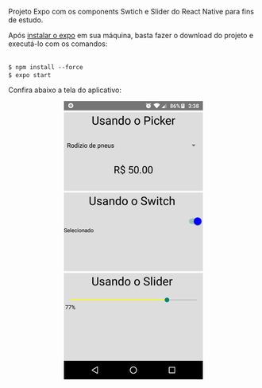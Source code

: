 Projeto Expo com os components Swtich e Slider do React Native para fins de estudo.

Após <a href="https://docs.expo.io/get-started/installation/" target="_blank">instalar o expo</a> em sua máquina, basta fazer o download do projeto e executá-lo com os comandos: 

```console

$ npm install --force
$ expo start

```

Confira abaixo a tela do aplicativo:

<p align="center">
  <img src="https://github.com/guilhermeDTNA/Switch-Slider-React-Native/blob/master/print.png" width="280" alt="Tela do projeto">
</p>
